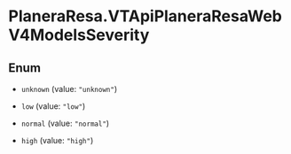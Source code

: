 # PlaneraResa.VTApiPlaneraResaWebV4ModelsSeverity

## Enum


* `unknown` (value: `"unknown"`)

* `low` (value: `"low"`)

* `normal` (value: `"normal"`)

* `high` (value: `"high"`)


